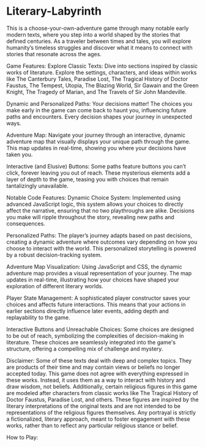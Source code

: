 # Literary-Labyrinth
This is a choose-your-own-adventure game through many notable early modern texts, where you step into a world shaped by the stories that defined centuries. As a traveler between times and tales, you will explore humanity’s timeless struggles and discover what it means to connect with stories that resonate across the ages.

Game Features:
Explore Classic Texts:
Dive into sections inspired by classic works of literature. Explore the settings, characters, and ideas within works like The Canterbury Tales, Paradise Lost, The Tragical History of Doctor Faustus, The Tempest, Utopia, The Blazing World, Sir Gawain and the Green Knight, The Tragedy of Marian, and The Travels of Sir John Mandeville.

Dynamic and Personalized Paths:
Your decisions matter! The choices you make early in the game can come back to haunt you, influencing future paths and encounters. Every decision shapes your journey in unexpected ways.

Adventure Map:
Navigate your journey through an interactive, dynamic adventure map that visually displays your unique path through the game. This map updates in real-time, showing you where your decisions have taken you.

Interactive (and Elusive) Buttons:
Some paths feature buttons you can’t click, forever leaving you out of reach. These mysterious elements add a layer of depth to the game, teasing you with choices that remain tantalizingly unavailable.

Notable Code Features:
Dynamic Choice System:
Implemented using advanced JavaScript logic, this system allows your choices to directly affect the narrative, ensuring that no two playthroughs are alike. Decisions you make will ripple throughout the story, revealing new paths and consequences.

Personalized Paths:
The player’s journey adapts based on past decisions, creating a dynamic adventure where outcomes vary depending on how you choose to interact with the world. This personalized storytelling is powered by a robust decision-tracking system.

Adventure Map Visualization:
Using JavaScript and CSS, the dynamic adventure map provides a visual representation of your journey. The map updates in real-time, illustrating how your choices have shaped your exploration of different literary worlds.

Player State Management:
A sophisticated player constructor saves your choices and affects future interactions. This means that your actions in earlier sections directly influence later events, adding depth and replayability to the game.

Interactive Buttons and Unreachable Choices:
Some choices are designed to be out of reach, symbolizing the complexities of decision-making in literature. These choices are seamlessly integrated into the game's structure, offering a compelling mix of challenge and mystery.

Disclaimer:
Some of these texts deal with deep and complex topics. They are products of their time and may contain views or beliefs no longer accepted today. This game does not agree with everything expressed in these works. Instead, it uses them as a way to interact with history and draw wisdom, not beliefs. Additionally, certain religious figures in this game are modeled after characters from classic works like The Tragical History of Doctor Faustus, Paradise Lost, and others. These figures are inspired by the literary interpretations of the original texts and are not intended to be representations of the religious figures themselves. Any portrayal is strictly a fictionalized, literary approach, meant to foster engagement with these works, rather than to reflect any particular religious stance or belief.

How to Play:

